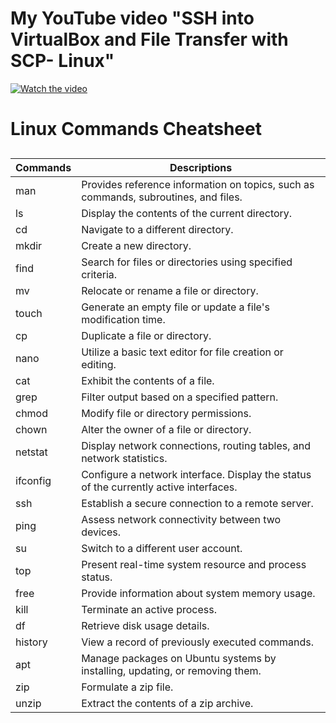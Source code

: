 # My YouTube video "SSH into VirtualBox and File Transfer with SCP- Linux"

[![Watch the video](https://img.youtube.com/vi/Ft_jkJ9VjhI/maxresdefault.jpg)](https://youtu.be/Ft_jkJ9VjhI)



# Linux Commands Cheatsheet

##
| Commands                 | Descriptions
| ------------------------ | ------------
| man                      | Provides reference information on topics, such as commands, subroutines, and files.
| ls                       | Display the contents of the current directory.
| cd                       | Navigate to a different directory.
| mkdir                    | Create a new directory.
|find                      | Search for files or directories using specified criteria.
| mv                       | Relocate or rename a file or directory.
|touch                     | Generate an empty file or update a file's modification time.
|cp                        | Duplicate a file or directory.
|nano                      | Utilize a basic text editor for file creation or editing.
|cat                       | Exhibit the contents of a file.
|grep                      | Filter output based on a specified pattern.
|chmod                     | Modify file or directory permissions.
|chown                     | Alter the owner of a file or directory.
|netstat                   | Display network connections, routing tables, and network statistics.
|ifconfig                  | Configure a network interface. Display the status of the currently active interfaces.
|ssh                       | Establish a secure connection to a remote server.
|ping                      | Assess network connectivity between two devices.
|su                        | Switch to a different user account.
|top                       | Present real-time system resource and process status.
|free                      | Provide information about system memory usage.
|kill                      | Terminate an active process.
|df                        | Retrieve disk usage details.
|history                   | View a record of previously executed commands.
|apt                       | Manage packages on Ubuntu systems by installing, updating, or removing them.
|zip                       | Formulate a zip file.
|unzip                     | Extract the contents of a zip archive.


